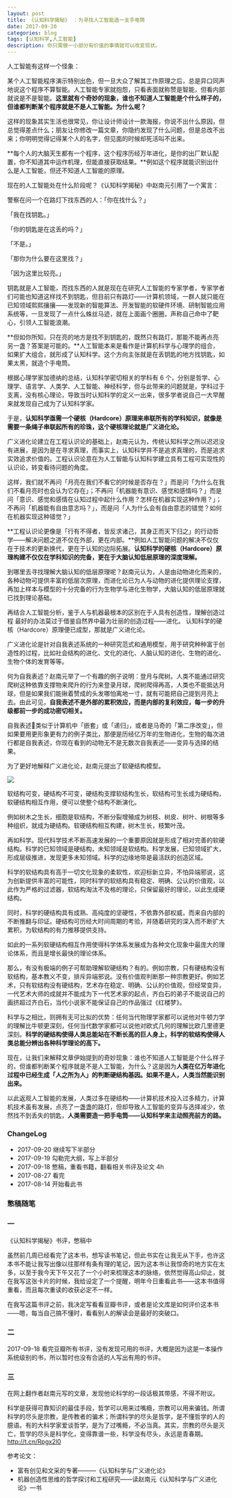 ```yaml
---
layout: post
title: 《认知科学揭秘》 ：为寻找人工智能造一支手电筒
date: 2017-09-20
categories: blog
tags: [认知科学,人工智能]
description: 你只需做一小部分有价值的事情就可以改变现状。
---
```


人工智能有这样一个怪象：

某个人工智能程序演示特别出色，但一旦大众了解其工作原理之后，总是异口同声地说这个程序不算智能。人工智能专家就抱怨，只看表面就称赞是智能，但看内部就说是不是智能。**这里就有个奇妙的现象，谁也不知道人工智能是个什么样子的，但谁都判断某个程序就是不是人工智能。为什么呢？**

这样的现象其实生活也很常见，你让设计师设计一款海报，你说不出什么原因，但总觉得差点什么；朋友让你修改一篇文章，你隐约发现了什么问题，但是总改不出来；你明明觉得记得某个人的名字，但见面的时候却死活叫不出来。

**每个人的大脑天生都有一个程序，这个程序历经万年进化，是你的出厂默认配置，你不知道其中运作机理，但能直接获取结果。**例如这个程序就能识别出什么是人工智能，但还不知道人工智能的原理。

现在的人工智能处在什么阶段呢？《认知科学揭秘》中赵南元引用了一个寓言：

警察在问一个在路灯下找东西的人：「你在找什么？」

「我在找钥匙。」

「你的钥匙是在这丢的吗？」

「不是。」

「那你为什么要在这里找？」

「因为这里比较亮。」

钥匙就是人工智能，而找东西的人就是现在在研究人工智能的专家学者，专家学者们可能也知道这样找不到钥匙，但目前只有路灯——计算机领域，一群人就只能在已知领域熙熙攘攘——发现新的智能算法、开发智能的软硬件环境、研制智能应用系统等，一旦发现了一点什么蛛丝马迹，就在上面画个圈圈，声称自己命中了靶心，引领人工智能浪潮。

**但如你所知，只在亮的地方是找不到钥匙的，既然只有路灯，那能不能再点亮另一盏？答案是可能的。**人工智能本来是看作是计算机科学与心理学的组合，如果扩大组合，就形成了认知科学。这个方向主张就是在丢钥匙的地方找钥匙，如果太黑，就造个手电筒。

根据心理学家加德纳的总结，认知科学密切相关的学科有 6 个，分别是哲学、心理学、语言学、人类学、人工智能、神经科学，但与此带来的问题就是，学科过于支离，没有核心理论，导致当时认知科学的定义一出来，很多学者说自己一大早醒来就发现自己成为了认知科学家。

于是，**认知科学亟需一个硬核（Hardcore）原理来串联所有的学科知识，就像是需要一条绳子串联起所有的珍珠，这个硬核理论就是广义进化论。**

广义进化论建立在工程认识论的基础上，赵南元认为，传统认知科学之所以迟迟没有进展，是因为是在寻求真理，而事实上，认知科学并不是追求真理的，而是追求实效追求价值的。工程认识论意在为人工智能与认知科学建立具有工程可实现性的认识论，转变看待问题的角度。

这样，我们就不再问「月亮在我们不看它的时候是否存在？」而是问「为什么在我们不看月亮时也会认为它存在」；不再问「机器能有意识、感觉和感情吗？」而是问「意识、感觉和感情在认知过程中起什么作用？怎样在机器实现这种作用？」；不再问「机器能有自由意志吗？」，而是问「人为什么会有自由意志的错觉？如何在机器实现这种错觉？」

**工程认识论更像是「行有不得者，皆反求诸己，其身正而天下归之」的行动哲学——解决问题之道不仅在外部，更在内部。**例如人工智能问题的解决不仅仅在于技术的更新换代，更在于认知的边际拓展。**认知科学的硬核（Hardcore）原理构建不仅仅在学科知识的完备，更在于大脑认知低层原理的深度理解。**

到哪里去寻找理解大脑认知的低层原理呢？赵南元认为，人是由动物进化而来的，各种动物可提供丰富的低层次原理，而进化论已为人与动物的进化提供理论支撑，再加上样本与模型的十分完备的行为生物学与进化生物学，大脑认知的低层原理就已找到理论基础。

再结合人工智能分析，鉴于人与机器最根本的区别在于人具有创造性，理解创造过程 最好的办法莫过于借鉴自然界中最为壮丽的创造过程——进化。 认知科学的硬核（Hardcore）原理便已成型，那就是广义进化论。

 广义进化论是针对自我表述系统的一种研究范式和通用模型，用于研究种种富于创造性的过程，比如社会结构的进化、文化的进化、人脑认知的进化、生物的进化、生物个体的发育等等。
 
何为自我表述？赵南元举了一个有趣的例子说明：登月与爬树。人类不能通过研究爬树这种依靠支撑物来爬升的行为来登录月球，爬树爬得再高，人类也不能抵达月球，但是如果我们能揪着赞成的头发哪怕离地一寸，就有可能把自己提到月亮上去。由此可见，**自我表述不是外部的累积效应，而是内部的复利效应，每一步的升级都前一步的成功密切相关。**

自我表述类似于计算机中「嵌套」或「递归」，或者是马奇的「第二序改变」，但如果要用更形象更有力的例子类比，那便是历经亿万年的生物进化，生物的每次进行都是自我表述，你现在看到的动物无不是无数次自我表述——变异与选择的结果。

为了更好地解释广义进化论，赵南元提出了软硬结构模型。

![](http://openmindclub.qiniudn.com/omt/CognitiveScienceReveals.jpg)

软结构可变，硬结构不可变，硬结构支撑软结构生长，软结构可生长成为硬结构，软硬结构相互作用，便可以使整个结构不断演化。

例如树木之生长，细胞是软结构，不断分裂增殖成为树枝、树皮、树叶、树根等多种组织，就成为硬结构。软硬结构相互构建，树木生长，枝繁叶茂。

再如科学。现代科学技术不断高速发展的一个重要原因就是形成了相对完善的软硬结构。科学的已知领域是硬结构，未知领域是软结构。科学发展，已知领域扩大，形成层级推进，发现更多未知领域。科学的边缘地带是最活跃的创造区域。

科学的软结构具有高于一切文化现象的柔软性，欢迎标新立异，不怕异端邪说，这为创新提供丰富的可能性，同时科学的软结构具有稳定、明确、公认的价值观，以此作为严格的过滤器，软结构淘汰不及格的理论，只保留最好的理论，以此生成硬结构。

同时，科学的硬结构具有成熟、高纯度的坚硬性，不依靠外部权威，而来自内部的不断推翻与印证。硬结构可历经大时间周期的考验，并随着研究的深入而不断扩大累积，为软结构的有力推移提供支持。

如此的一系列软硬结构相互作用使得科学体系发展成为各种文化现象中最庞大的理论体系，而且是增长最快的理论体系。

那么，有没有极端的例子可帮助理解软硬结构？有的。例如宗教，只有硬结构没有软结构，基本教义不变，排斥异端邪说。没有价值观判断那一种宗教更好。例如艺术，只有软结构没有硬结构，艺术存在稳定、明确、公认的价值观，但经常变异，一代艺术大师的成就并不能成为下一代艺术家的起点，齐白石的弟子不能说自己的画挤超过齐白石，当代小说家不能保证自己的作品强过《红楼梦》。

科学与之相比，则拥有无可比拟的优势：任何当代物理学家都可以说他对牛顿力学的理解比牛顿更深刻，任何当代数学家都可以说他对欧式几何的理解比欧几里德更深刻。**科学的硬结构使得人类总能站在不断长高的巨人身上，科学的软结构使得人类总能分辨出各种科学理论的高下。**

现在，让我们来解释文章伊始提到的奇妙现象：谁也不知道人工智能是个什么样子的，但谁都判断某个程序就是不是人工智能，为什么？这是因为**人类在亿万年进化过程中已经生成「人之所为人」的判断硬结构基因。如果不是人，人类当然能识别出来。**

以此返观人工智能的发展，人类过多在硬结构——计算机技术投入过多精力，计算机技术虽有发展，点亮了一盏盏的路灯，但却导致人工智能的变异与选择减少，依然找不到丢失的钥匙，**人类需要造一把手电筒——认知科学来主动照亮前方的路。**


### ChangeLog

- 2017-09-20 继续写下半部分
- 2017-09-19 勾勒完大纲，写上半部分
- 2017-09-18 憋稿，重看书籍，翻看相关书评及论文 4h
- 2017-08-27 看完
- 2017-08-14 开始看此书

### 憋稿随笔

### 一

《认知科学揭秘》书评，憋稿中

虽然前几周已经看完了这本书，想写读书笔记，但此书实在让我无从下手，也许这本书不能让我写出像以往那样有条有理的笔记，因为这本书让我惊奇的地方实在太多，以至于我今天下午又花了一个小时来梳理这本的脉络，依然觉得高山仰止，就在我写这张卡片的时候，我给设定了一个提醒，明年今日重看此书——这本书值得重看，而且每次重读的收获必定不一样。

在我写这篇书评之前，我决定写看看豆瓣书评，或者是论文库是如何评价这本书——嗯，每当自己搞不懂时，看看别人的解读会是最好的突破口。

### 二

2017-09-18 看完豆瓣所有书评，没有发现可用的书评，大概是因为这是一本操作系统级别的书，所以暂时也没有合适的人写出有用的书评。

### 三

在网上翻作者赵南元写的文章，发现他论科学的一段话极其带感，不得不附议。

科学是获得可靠知识的最佳手段，哲学可以用来过嘴瘾，宗教可以用来骗钱。所谓科学的尽头是宗教，是传教者的骗术；所谓科学的尽头是哲学，是不懂哲学的人的臆语。有的大科学家爱谈哲学，是为了过嘴瘾，不必当真。其实，宗教的尽头是灭亡，哲学的尽头是科学化，变得靠谱一些，科学没有尽头，永远是青春期。 http://t.cn/Rpgx2l0

参考论文：

- 富有创见和文采的专著———《认知科学与广义进化论》
- 机器创造性思维的哲学探讨和工程研究——读赵南元《认知科学与广义进化论》一书







